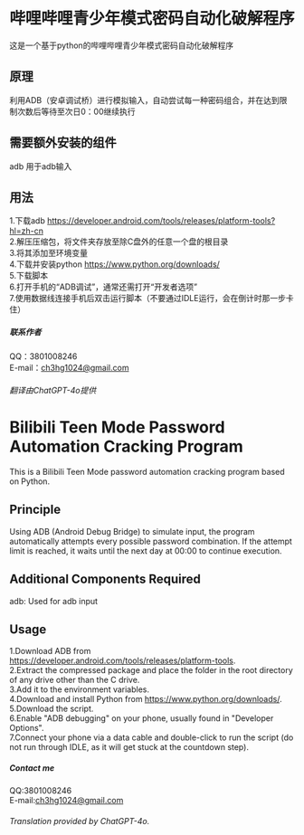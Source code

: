 # 哔哩哔哩青少年模式密码自动化破解程序
这是一个基于python的哔哩哔哩青少年模式密码自动化破解程序
## 原理
利用ADB（安卓调试桥）进行模拟输入，自动尝试每一种密码组合，并在达到限制次数后等待至次日0：00继续执行
## 需要额外安装的组件
adb  用于adb输入
## 用法
1.下载adb https://developer.android.com/tools/releases/platform-tools?hl=zh-cn  
2.解压压缩包，将文件夹存放至除C盘外的任意一个盘的根目录    
3.将其添加至环境变量  
4.下载并安装python https://www.python.org/downloads/    
5.下载脚本  
6.打开手机的“ADB调试”，通常还需打开“开发者选项”  
7.使用数据线连接手机后双击运行脚本（不要通过IDLE运行，会在倒计时那一步卡住）  
##### 联系作者
QQ：3801008246  
E-mail：ch3hg1024@gmail.com
###### 翻译由ChatGPT-4o提供
# Bilibili Teen Mode Password Automation Cracking Program
This is a Bilibili Teen Mode password automation cracking program based on Python.
## Principle
Using ADB (Android Debug Bridge) to simulate input, the program automatically attempts every possible password combination. If the attempt limit is reached, it waits until the next day at 00:00 to continue execution.
## Additional Components Required
adb: Used for adb input
## Usage
1.Download ADB from https://developer.android.com/tools/releases/platform-tools.  
2.Extract the compressed package and place the folder in the root directory of any drive other than the C drive.  
3.Add it to the environment variables.  
4.Download and install Python from https://www.python.org/downloads/.   
5.Download the script.  
6.Enable "ADB debugging" on your phone, usually found in "Developer Options".  
7.Connect your phone via a data cable and double-click to run the script (do not run through IDLE, as it will get stuck at the countdown step).  
##### Contact me
QQ:3801008246  
E-mail:ch3hg1024@gmail.com
###### Translation provided by ChatGPT-4o.
